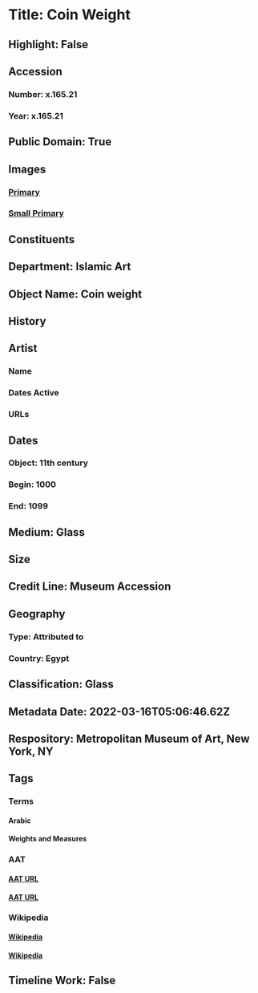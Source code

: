 # Title: Coin Weight
## Highlight: False
## Accession
### Number: x.165.21
### Year: x.165.21
## Public Domain: True
## Images
### [Primary](https://images.metmuseum.org/CRDImages/is/original/sf-x-165-21.jpg)
### [Small Primary](https://images.metmuseum.org/CRDImages/is/web-large/sf-x-165-21.jpg)
## Constituents
## Department: Islamic Art
## Object Name: Coin weight
## History
## Artist
### Name
### Dates Active
### URLs
## Dates
### Object: 11th century
### Begin: 1000
### End: 1099
## Medium: Glass
## Size
## Credit Line: Museum Accession
## Geography
### Type: Attributed to
### Country: Egypt
## Classification: Glass
## Metadata Date: 2022-03-16T05:06:46.62Z
## Respository: Metropolitan Museum of Art, New York, NY
## Tags
### Terms
#### Arabic
#### Weights and Measures
### AAT
#### [AAT URL](http://vocab.getty.edu/page/aat/300387843)
#### [AAT URL](http://vocab.getty.edu/page/aat/300386648)
### Wikipedia
#### [Wikipedia]()
#### [Wikipedia]()
## Timeline Work: False